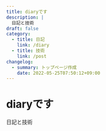 ```yaml
---
title: diaryです
description: |
  日記と技術
draft: false
category:
  - title: 日記
    link: /diary
  - title: 技術
    link: /post
changelog:
  - summary: トップページ作成
    date: 2022-05-25T07:50:12+09:00
---
```


# diaryです

日記と技術
